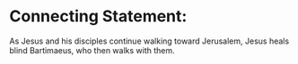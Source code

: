 # Connecting Statement:

As Jesus and his disciples continue walking toward Jerusalem, Jesus heals blind Bartimaeus, who then walks with them.